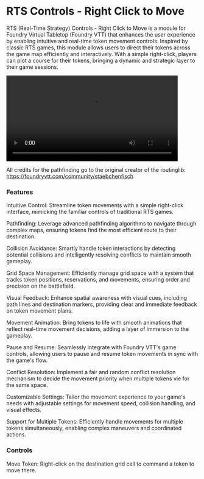 # RTS Controls - Right Click to Move
RTS (Real-Time Strategy) Controls - Right Click to Move is a module for Foundry Virtual Tabletop (Foundry VTT) that enhances the user experience by enabling intuitive and real-time token movement controls. Inspired by classic RTS games, this module allows users to direct their tokens across the game map efficiently and interactively. With a simple right-click, players can plot a course for their tokens, bringing a dynamic and strategic layer to their game sessions.

<video controls="controls" width="450">  <source src="https://i.imgur.com/8u6n6rA.mp4" type="video/mp4" />  Your browser does not support the video tag.</video>

All credits for the pathfinding go to the original creator of the routinglib: https://foundryvtt.com/community/staebchenfisch


### Features
Intuitive Control: Streamline token movements with a simple right-click interface, mimicking the familiar controls of traditional RTS games.

Pathfinding: Leverage advanced pathfinding algorithms to navigate through complex maps, ensuring tokens find the most efficient route to their destination.

Collision Avoidance: Smartly handle token interactions by detecting potential collisions and intelligently resolving conflicts to maintain smooth gameplay.

Grid Space Management: Efficiently manage grid space with a system that tracks token positions, reservations, and movements, ensuring order and precision on the battlefield.

Visual Feedback: Enhance spatial awareness with visual cues, including path lines and destination markers, providing clear and immediate feedback on token movement plans.

Movement Animation: Bring tokens to life with smooth animations that reflect real-time movement decisions, adding a layer of immersion to the gameplay.

Pause and Resume: Seamlessly integrate with Foundry VTT's game controls, allowing users to pause and resume token movements in sync with the game's flow.

Conflict Resolution: Implement a fair and random conflict resolution mechanism to decide the movement priority when multiple tokens vie for the same space.

Customizable Settings: Tailor the movement experience to your game's needs with adjustable settings for movement speed, collision handling, and visual effects.

Support for Multiple Tokens: Efficiently handle movements for multiple tokens simultaneously, enabling complex maneuvers and coordinated actions.

### Controls
Move Token: Right-click on the destination grid cell to command a token to move there.
